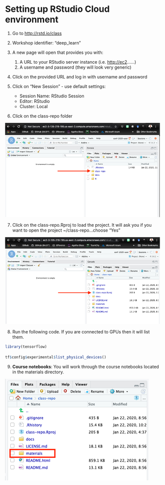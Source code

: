 Setting up RStudio Cloud environment
================

1.  Go to <http://rstd.io/class>

2.  Workshop identifier: “deep\_learn”

3.  A new page will open that provides you with:
    
    1.  A URL to your RStudio server instance (i.e. <http://ec2>……)
    2.  A username and password (they will look very generic)

4.  Click on the provided URL and log in with username and password

5.  Click on “New Session” - use default settings:
    
      - Session Name: RStudio Session
      - Editor: RStudio
      - Cluster: Local

6.  Click on the class-repo folder

![](images/logon-instructions1.png)

7.  Click on the class-repo.Rproj to load the project. It will ask you
    if you want to open the project ~/class-repo…choose “Yes”

![](images/logon-instructions2.png)

8.  Run the following code. If you are connected to GPUs then it will
    list them.

<!-- end list -->

``` r
library(tensorflow)

tf$config$experimental$list_physical_devices()
```

9.  **Course notebooks**: You will work through the course notebooks
    located in the materials directory.

![](images/logon-instructions3.png)
